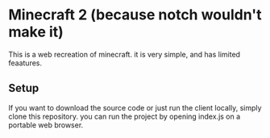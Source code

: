# Minecraft 2 (because notch wouldn't make it)
This is a web recreation of minecraft. it is very simple, and has limited feaatures.
## Setup
If you want to download the source code or just run the client locally, simply clone this repository. you can run the project by opening index.js on a portable web browser.
